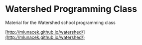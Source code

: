 Watershed Programming Class
=========

Material for the Watershed school programming class

[http://mlunacek.github.io/watershed/](http://mlunacek.github.io/watershed/)
